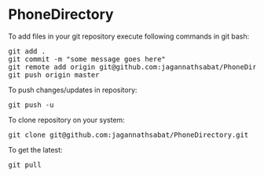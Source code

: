 PhoneDirectory
==============

To add files in your git repository execute following commands in git bash:

<pre>
git add .
git commit -m "some message goes here"
git remote add origin git@github.com:jagannathsabat/PhoneDirectory.git
git push origin master
</pre>

To push changes/updates in repository:
<pre>
git push -u
</pre>

To clone repository on your system:

<pre>
git clone git@github.com:jagannathsabat/PhoneDirectory.git
</pre>

To get the latest:
<pre>
git pull
</pre>
